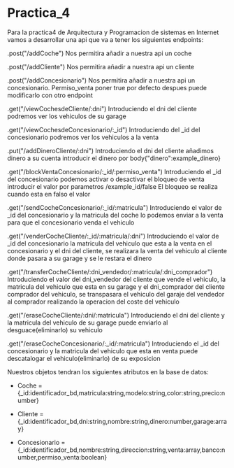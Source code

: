 # Practica_4
Para la practica4 de Arquitectura y Programacion de sistemas en Internet vamos a desarrollar una api que va a tener los siguientes endpoints:

.post("/addCoche") Nos permitira añadir a nuestra api un coche

.post("/addCliente") Nos permitira añadir a nuestra api un cliente

.post("/addConcesionario") Nos permitira añadir a nuestra api un concesionario. Permiso_venta poner true por defecto despues puede modificarlo con otro endpoint


.get("/viewCochesdeCliente/:dni") Introduciendo el dni del cliente podremos ver los vehiculos de su garage

.get("/viewCochesdeConcesionario/:_id") Introduciendo del _id del concesionario podremos ver los vehiculos a la venta


.put("/addDineroCliente/:dni") Introduciendo el dni del cliente añadimos dinero a su cuenta introducir el dinero por body{"dinero":example_dinero}

.get("/blockVentaConcesionario/:_id/:permiso_venta") Introduciendo el _id del concesionario podemos activar o desactivar el bloqueo de venta introducir el valor por parametros /example_id/false El bloqueo se realiza cuando esta en falso el valor


.get("/sendCocheConcesionario/:_id/:matricula") Introduciendo el valor de _id del concesionario y la matricula del coche lo podemos enviar a la venta para que el concesionario venda el vehiculo

.get("/venderCocheCliente/:_id/:matricula/:dni") Introduciendo el valor de _id del concesionario la matricula del vehiculo que esta a la venta en el concesionario y el dni del cliente, se realizara la venta del vehiculo al cliente donde pasara a su garage y se le restara el dinero 

.get("/transferCocheCliente/:dni_vendedor/:matricula/:dni_comprador") Introduciendo el valor del dni_vendedor del cliente que vende el vehiculo, la matricula del vehiculo que esta en su garage y el dni_comprador del cliente comprador del vehiculo, se transpasara el vehiculo del garaje del vendedor al comprador realizando la operacion del coste del vehiculo


.get("/eraseCocheCliente/:dni/:matricula") Introduciendo el dni del cliente y la matricula del vehiculo de su garage puede enviarlo al desguace(eliminarlo) su vehiculo

.get("/eraseCocheConcesionario/:_id/:matricula") Introduciendo el _id del concesionario y la matricula del vehiculo que esta en venta puede descatalogar el vehiculo(eliminarlo) de su exposicion

Nuestros objetos tendran los siguientes atributos en la base de datos:

- Coche = {_id:identificador_bd,matricula:string,modelo:string,color:string,precio:number}

- Cliente = {_id:identificador_bd,dni:string,nombre:string,dinero:number,garage:array<Coche>}

- Concesionario = {_id:identificador_bd,nombre:string,direccion:string,venta:array<Coche>,banco:number,permiso_venta:boolean}


